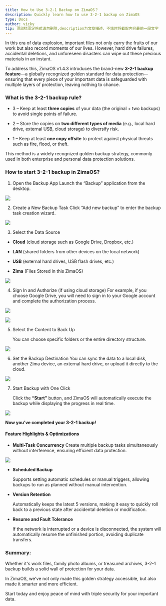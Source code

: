 ```yaml
---
title: How to Use 3-2-1 Backup on ZimaOS？
description: Quickly learn how to use 3-2-1 backup on ZimaOS
type: Docs
author: vicky
tip: 顶部栏固定格式请勿删除,description为文章描述，不填时将截取内容最前一段文字
---
```


In this era of data explosion, important files not only carry the fruits of our work but also record moments of our lives. However, hard drive failures, accidental deletions, and unforeseen disasters can wipe out these precious materials in an instant.



To address this, ZimaOS v1.4.3 introduces the brand-new **3-2-1 backup feature**—a globally recognized golden standard for data protection—ensuring that every piece of your important data is safeguarded with multiple layers of protection, leaving nothing to chance.


  

### **What is the 3-2-1 backup rule?**

*   3 – Keep at least **three copies** of your data (the original + two backups) to avoid single points of failure.
    
*   2 – Store the copies on **two different types of media** (e.g., local hard drive, external USB, cloud storage) to diversify risk.
    
*  1 – Keep at least **one copy offsite** to protect against physical threats such as fire, flood, or theft.
    

This method is a widely recognized golden backup strategy, commonly used in both enterprise and personal data protection solutions.

  

### **How to** **start** **3-2-1 backup in ZimaOS?**

1.  Open the Backup App
   Launch the “Backup” application from the desktop.
    

![](https://manage.icewhale.io/api/static/docs/1755069939384_copyImage.png)

2. Create a New Backup Task
   Click “Add new backup” to enter the backup task creation wizard.
    

![](https://manage.icewhale.io/api/static/docs/1755069940811_copyImage.png)

3.  Select the Data Source
    

*   **Cloud** (cloud storage such as Google Drive, Dropbox, etc.)
    
*   **LAN** (shared folders from other devices on the local network)
    
*   **USB** (external hard drives, USB flash drives, etc.)
    
*   **Zima** (Files Stored in this ZimaOS)
    

![](https://manage.icewhale.io/api/static/docs/1755069942195_copyImage.png)

4.   Sign In and Authorize (if using cloud storage)
   For example, if you choose Google Drive, you will need to sign in to your Google account and complete the authorization process.
    

![](https://manage.icewhale.io/api/static/docs/1755069943543_copyImage.png)

  

![](https://manage.icewhale.io/api/static/docs/1755069944297_copyImage.png)

  

5.   Select the Content to Back Up
    

     You can choose specific folders or the entire directory structure.

![](https://manage.icewhale.io/api/static/docs/1755069945701_copyImage.png)

  

6.   Set the Backup Destination
You can sync the data to a local disk, another Zima device, an external hard drive, or upload it directly to the cloud.
    

![](https://manage.icewhale.io/api/static/docs/1755069947027_copyImage.png)

7.  Start Backup with One Click
    

     Click the **“Start”** button, and ZimaOS will automatically execute the backup while displaying the progress in real time.

![](https://manage.icewhale.io/api/static/docs/1755069948294_copyImage.png)

  

**Now you’ve completed your 3-2-1 backup!**

  

#### Feature Highlights & Optimizations

*   **Multi-Task Concurrency** 
Create multiple backup tasks simultaneously without interference, ensuring efficient data protection.
    

![](https://manage.icewhale.io/api/static/docs/1755069949757_copyImage.png)

*   **Scheduled Backup**
    

      Supports setting automatic schedules or manual triggers, allowing backups to run as planned without manual intervention.

  

*   **Version Retention**
    

     Automatically keeps the latest 5 versions, making it easy to quickly roll back to a previous state after accidental deletion or modification.

  

*   **Resume and Fault Tolerance**
    

    If the network is interrupted or a device is disconnected, the system will automatically resume the unfinished portion, avoiding duplicate transfers.

  

### **Summary:**

Whether it's work files, family photo albums, or treasured archives, 3-2-1 backup builds a solid wall of protection for your data.

In ZimaOS, we've not only made this golden strategy accessible, but also made it smarter and more efficient.

Start today and enjoy peace of mind with triple security for your important data.
